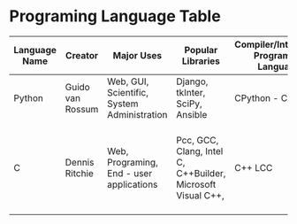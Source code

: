 # Programing Language Table

| Language Name | Creator | Major Uses | Popular Libraries | Compiler/Interpreter Programing Language | Jobs and Salaries |
| ------------- | ------- | ---------- | ----------------- | ---------------------------------------- | ----------------- | 
| Python | Guido van Rossum | Web, GUI, Scientific, System Administration | Django, tkInter, SciPy, Ansible | CPython - C, J
| C | Dennis Ritchie | Web, Programing, End - user applications | Pcc, GCC, Clang, Intel C, C++Builder, Microsoft Visual C++, | C++ LCC | FPGA Engineer 90k-120k, Software Engineer 80k-95k |  
